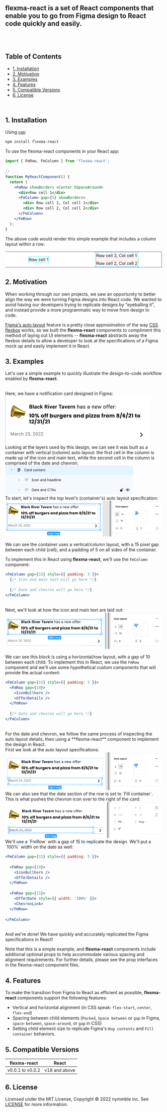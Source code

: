 ## **flexma-react** is a set of React components that enable you to go from Figma design to React code quickly and easily.

<br />
<br />

## Table of Contents

- [1. Installation](#1-installation)
- [2. Motivation](#2-motivation)
- [3. Examples](#3-examples)
- [4. Features](#4-features)
- [5. Compatible Versions](#5-compatible-versions)
- [6. License](#6-license)

<br />

## 1. Installation

Using [`npm`](https://www.npmjs.com/package/flexma-react):

```bash
npm install flexma-react
```

To use the flexma-react components in your React app:

```jsx
import { FmRow, FmColumn } from 'flexma-react';

// ...
function MyReactComponent() {
  return (
    <FmRow showBorders vCenter hSpaceAround>
      <div>Row cell 1</div>
      <FmColumn gap={5} showBorders>
        <div> Row cell 2, Col cell 1</div>
        <div> Row cell 2, Col cell 2</div>
      </FmColumn>
    </FmRow>
  );
}
```

The above code would render this simple example that includes a column layout within a row:

<img src="https://raw.githubusercontent.com/nymmble/flexma-react/main/img/row-with-sub-column.png" alt="Row with sub-column">

## 2. Motivation

When working through our own projects, we saw an opportunity to better align the way we were turning Figma designs into React code. We wanted to avoid having our developers trying to replicate designs by "eyeballing it", and instead provide a more programmatic way to move from design to code.

[Figma's auto layout](https://help.figma.com/hc/en-us/articles/360040451373-Explore-auto-layout-properties) feature is a pretty close approximation of the way [CSS flexbox](https://developer.mozilla.org/en-US/docs/Web/CSS/CSS_Flexible_Box_Layout/Basic_Concepts_of_Flexbox) works, so we built the **flexma-react** components to compliment this method of laying out UI elements -- **flexma-react** abstracts away the flexbox details to allow a developer to look at the specifications of a Figma mock up and easily implement it in React.

## 3. Examples

Let's use a simple example to quickly illustrate the design-to-code workflow enabled by **flexma-react**.

<br />
Here, we have a notification card designed in Figma:

<img src="https://raw.githubusercontent.com/nymmble/flexma-react/main/img/example-1-notification_card.png" alt="Example notification card">

<br />
Looking at the layers used by this design, we can see it was built as a container with vertical (column) auto layout: the first cell in the column is made up of the icon and main text, while the second cell in the column is comprised of the date and chevron.

<img src="https://raw.githubusercontent.com/nymmble/flexma-react/main/img/example-2-top_level_layers.png" alt="Example notification card Figma layers">

<br />
To start, let's inspect the top level's (container's) auto layout specification:

<img src="https://raw.githubusercontent.com/nymmble/flexma-react/main/img/example-2a-top_level-auto_layout.png" alt="Example notification card Auto layout specs">

We can see the container uses a vertical/column layout, with a 15 pixel gap between each child (cell), and a padding of 5 on all sides of the container.

To implement this in React using **flexma-react**, we'll use the `FmColumn` component:

```jsx
<FmColumn gap={15} style={{ padding: 5 }}>
  {/* Icon and main text will go here */}

  {/* Date and chevron will go here */}
</FmColumn>
```

<br />
Next, we'll look at how the icon and main text are laid out:

<img src="https://raw.githubusercontent.com/nymmble/flexma-react/main/img/example-3-icon_and_text_auto_layout.png" alt="Example icon and text Auto layout specs">

We can see this block is using a horizontal/row layout, with a gap of 10 between each child. To implement this in React, we use the `FmRow` component and we'll use some hypothetical custom components that will provide the actual content:

```jsx
<FmColumn gap={15} style={{ padding: 5 }}>
  <FmRow gap={10}>
    <IconBullhorn />
    <OfferDetails />
  </FmRow>

  {/* Date and chevron will go here */}
</FmColumn>
```

<br />
For the date and chevron, we follow the same process of inspecting the auto layout details, then using a **flexma-react** component to implement the design in React.

<br />
First we look at the auto layout specifications:
<img src="https://raw.githubusercontent.com/nymmble/flexma-react/main/img/example-4-date_and_chevron_auto_layout.png" alt="Example date and chevron Auto layout specs">

<br />
We can also see that the date section of the row is set to `Fill container`. This is what pushes the chevron icon over to the right of the card:

<img src="https://raw.githubusercontent.com/nymmble/flexma-react/main/img/example-4a-date_fill_container.png" alt="Example date width specs">

<br />
We'll use a `FmRow` with a gap of 15 to replicate the design. We'll put a `100%` width on the date as well:

```jsx
<FmColumn gap={15} style={{ padding: 5 }}>

  <FmRow gap={10}>
    <IconBullhorn />
    <OfferDetails />
  </FmRow>

  <FmRow gap={15}>
    <OfferDate style={{ width: '100%' }}>
    <ChevronLink>
  </FmRow>

</FmColumn>
```

<br />
And we're done! We have quickly and accurately replicated the Figma specifications in React!

Note that this is a simple example, and **flexma-react** components include additional optional props to help accommodate various spacing and alignment requirements. For further details, please see the prop interfaces in the flexma-react component files.

## 4. Features

To make the transition from Figma to React as efficient as possible, **flexma-react** components support the following features:

- Vertical and horizontal alignment (in CSS speak: `flex-start`, `center`, `flex-end`)
- Spacing between child elements (`Packed`, `Space between` or `gap` in Figma, `space-between`, `space-around`, or `gap` in CSS)
- Setting child element size to replicate Figma's `Hug contents` and `Fill container` behaviors.

## 5. Compatible Versions

| flexma-react     | React         |
| ---------------- | ------------- |
| v0.0.1 to v0.0.2 | v18 and above |

## 6. License

Licensed under the MIT License, Copyright © 2022 nymmble inc. See [LICENSE](https://github.com/nymmble/flexma-react/blob/main/LICENSE) for more information.
